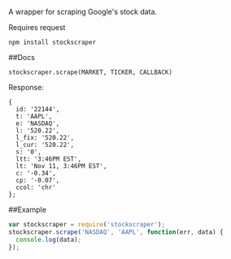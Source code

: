 A wrapper for scraping Google's stock data.

Requires request

    npm install stockscraper

##Docs

    stockscraper.scrape(MARKET, TICKER, CALLBACK)

Response:

    {
      id: '22144',
      t: 'AAPL',
      e: 'NASDAQ',
      l: '520.22',
      l_fix: '520.22',
      l_cur: '520.22',
      s: '0',
      ltt: '3:46PM EST',
      lt: 'Nov 11, 3:46PM EST',
      c: '-0.34',
      cp: '-0.07',
      ccol: 'chr'
    };

##Example
```js
var stockscraper = require('stockscraper');
stockscraper.scrape('NASDAQ', 'AAPL', function(err, data) {
  console.log(data);
});
```